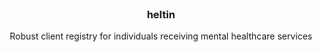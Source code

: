 <br>
  <h3 align="center">
    heltin
  </h3>
  <p align="center">
    Robust client registry for individuals receiving mental healthcare services
  </p>
<br>
